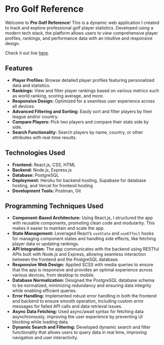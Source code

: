 # Pro Golf Reference

Welcome to **Pro Golf Reference**! This is a dynamic web application I created to track and explore professional golf player statistics. Developed using a modern tech stack, the platform allows users to view comprehensive player profiles, rankings, and performance data with an intuitive and responsive design.

Check it out live [here](#).

## Features

- **Player Profiles:** Browse detailed player profiles featuring personalized data and statistics. <br />
- **Rankings:** View and filter player rankings based on various metrics such as world ranking, scoring average, and more. <br />
- **Responsive Design:** Optimized for a seamless user experience across all devices. <br />
- **Advanced Filtering and Sorting:** Easily sort and filter players by their league and/or country. <br />
- **Compare Players:** Pick two players and compare their stats side by side. <br />
- **Search Functionality:** Search players by name, country, or other attributes with real-time results. <br />

## Technologies Used

- **Frontend:** React.js, CSS, HTML <br />
- **Backend:** Node.js, Express.js <br />
- **Database:** PostgreSQL <br />
- **Deployment:** Heroku for backend hosting, Supabase for database hosting, and Vercel for frontend hosting <br />
- **Development Tools:** Postman, Git <br />

## Programming Techniques Used

- **Component-Based Architecture:** Using React.js, I structured the app with reusable components, promoting clean code and modularity. This makes it easier to maintain and scale the app. <br />
- **State Management:** Leveraged React’s `useState` and `useEffect` hooks for managing component states and handling side effects, like fetching player data or updating rankings. <br />
- **API Integration:** The app communicates with the backend using RESTful APIs built with Node.js and Express, allowing seamless interaction between the frontend and the PostgreSQL database. <br />
- **Responsive Web Design:** Applied SCSS with media queries to ensure that the app is responsive and provides an optimal experience across various devices, from desktop to mobile. <br />
- **Database Normalization:** Designed the PostgreSQL database schema to be normalized, minimizing redundancy and ensuring data integrity while enabling efficient queries. <br />
- **Error Handling:** Implemented robust error handling in both the frontend and backend to ensure smooth operation, including custom error messages for failed API calls and data retrieval issues. <br />
- **Async Data Fetching:** Used async/await syntax for fetching data asynchronously, improving the user experience by preventing UI blocking while loading data. <br />
- **Dynamic Search and Filtering:** Developed dynamic search and filter functionality that allows users to query data in real time, improving navigation and user interactivity. <br />
